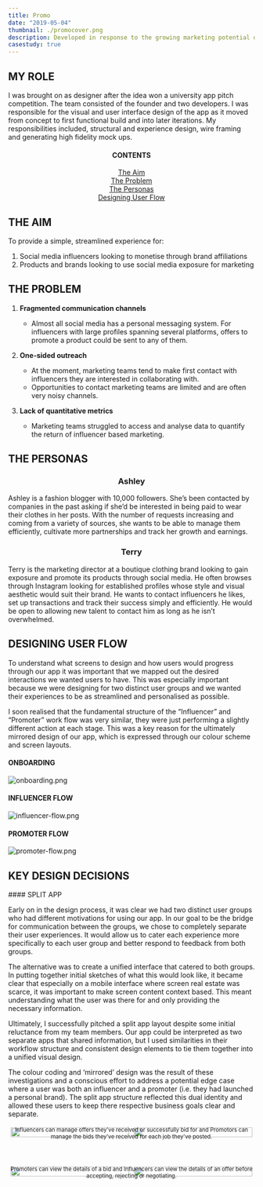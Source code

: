 ```yaml
---
title: Promo
date: "2019-05-04"
thumbnail: ./promocover.png
description: Developed in response to the growing marketing potential of personal branding on social media platforms, Promo manages the interactions between social influencers and product marketing teams.
casestudy: true
---
```


## MY ROLE

I was brought on as designer after the idea won a university app pitch competition. The team consisted of the founder and two developers. I was responsible for the visual and user interface design of the app as it moved from concept to first functional build and into later iterations. My responsibilities included, structural and experience design, wire framing and generating high fidelity mock ups.

<h4 align="center">CONTENTS</h4>
<p align="center">
    <a href="#aim" style="white-space: nowrap">The Aim</a><br>
    <a href="#problem" style="white-space: nowrap">The Problem</a><br>
    <a href="#personas" style="white-space: nowrap">The Personas</a><br>
    <a href="#flow" style="white-space: nowrap">Designing User Flow</a><br>
    <!-- <a href="#pitch" style="white-space: nowrap">Pitch Brief</a><br> -->
</p>

<a name="aim" style="display: block; position: relative; top: -6vw"></a>

## THE AIM

To provide a simple, streamlined experience for:

<ol>
    <li>Social media influencers looking to monetise through brand affiliations</li>
    <li>Products and brands looking to use social media exposure for marketing</li>
</ol>

<a name="problem" style="display: block; position: relative; top: -6vw"></a>

## THE PROBLEM

<ol>
    <li><p style="font-weight: bold">Fragmented communication channels</p>
        <ul>
            <li>Almost all social media has a personal messaging system. For influencers with large profiles spanning several platforms, offers to promote a product could be sent to any of them.</li>
        </ul>
    </li>
    <li><p style="font-weight: bold">One-sided outreach</p>
        <ul>
            <li>At the moment, marketing teams tend to make first contact with influencers they are interested in collaborating with.</li>
            <li>Opportunities to contact marketing teams are limited and are often very noisy channels.</li>
        </ul>
    </li>
    <li><p style="font-weight: bold">Lack of quantitative metrics</p>
        <ul>
            <li>Marketing teams struggled to access and analyse data to quantify the return of influencer based marketing.</li>
        </ul>
    </li>
</ol>

<a name="personas" style="display: block; position: relative; top: -6vw"></a>

## THE PERSONAS

<center><h3>Ashley</h3></center>

Ashley is a fashion blogger with 10,000 followers. She’s been contacted by companies in the past asking if she’d be interested in being paid to wear their clothes in her posts. With the number of requests increasing and coming from a variety of sources, she wants to be able to manage them efficiently, cultivate more partnerships and track her growth and earnings.

<center><h3>Terry</h3></center>

Terry is the marketing director at a boutique clothing brand looking to gain exposure and promote its products through social media. He often browses through Instagram looking for established profiles whose style and visual aesthetic would suit their brand. He wants to contact influencers he likes, set up transactions and track their success simply and efficiently. He would be open to allowing new talent to contact him as long as he isn’t overwhelmed.

<a name="flow" style="display: block; position: relative; top: -6vw"></a>

## DESIGNING USER FLOW

To understand what screens to design and how users would progress through our app it was important that we mapped out the desired interactions we wanted users to have. This was especially important because we were designing for two distinct user groups and we wanted their experiences to be as streamlined and personalised as possible.

I soon realised that the fundamental structure of the “Influencer” and “Promoter” work flow was very similar, they were just performing a slightly different action at each stage. This was a key reason for the ultimately mirrored design of our app, which is expressed through our colour scheme and screen layouts.

#### ONBOARDING

![onboarding.png](./onboarding.png)

#### INFLUENCER FLOW

![influencer-flow.png](./influencer-flow.png)

#### PROMOTER FLOW

![promoter-flow.png](./promoter-flow.png)

<a name="design" style="display: block; position: relative; top: -6vw"></a>

## KEY DESIGN DECISIONS

#### SPLIT APP

Early on in the design process, it was clear we had two distinct user groups who had different motivations for using our app. In our goal to be the bridge for communication between the groups, we chose to completely separate their user experiences. It would allow us to cater each experience more specifically to each user group and better respond to feedback from both groups.

The alternative was to create a unified interface that catered to both groups. In putting together initial sketches of what this would look like, it became clear that especially on a mobile interface where screen real estate was scarce, it was important to make screen content context based. This meant understanding what the user was there for and only providing the necessary information.

Ultimately, I successfully pitched a split app layout despite some initial reluctance from my team members. Our app could be interpreted as two separate apps that shared information, but I used similarities in their workflow structure and consistent design elements to tie them together into a unified visual design.

The colour coding and ‘mirrored’ design was the result of these investigations and a conscious effort to address a potential edge case where a user was both an influencer and a promoter (i.e. they had launched a personal brand). The split app structure reflected this dual identity and allowed these users to keep there respective business goals clear and separate.

<div style="display: flex;">
  <div style="flex: 50%; padding: 5px;">
    <img src="./manage-offers.png" style="width:100%">
  </div>
  <div style="flex: 50%; padding: 5px;">
    <img src="./manage-bids-business.png" style="width:100%">
  </div>
</div>

<p align="center" style="font-size: 0.8em; position: relative; top: -4vw;">Influencers can manage offers they've received or successfully bid for and Promotors can manage the bids they've received for each job they've posted.</p>

<div style="display: flex;">
  <div style="flex: 50%; padding: 5px;">
    <img src="./view-offer.png" style="width:100%">
  </div>
  <div style="flex: 50%; padding: 5px;">
    <img src="./view-bid.png" style="width:100%">
  </div>
</div>

<p align="center" style="font-size: 0.8em; position: relative; top: -4vw;">Promoters can view the details of a bid and Influencers can view the details of an offer before accepting, rejecting or negotiating.</p>

<a name="pitch" style="display: block; position: relative; top: -6vw"></a>

<!--
## PITCH BRIEF

![finalbrief.jpg](./finalbrief.jpg) -->
